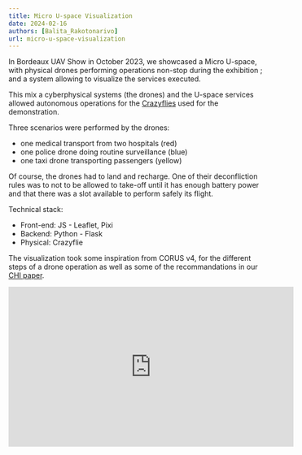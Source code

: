 ```yaml
---
title: Micro U-space Visualization
date: 2024-02-16
authors: [Balita_Rakotonarivo]
url: micro-u-space-visualization
---
```


In Bordeaux UAV Show in October 2023, we showcased a Micro U-space, with physical drones performing operations non-stop during the exhibition ; and a system allowing to visualize the services executed.

<!--more-->

This mix a cyberphysical systems (the drones) and the U-space services allowed autonomous operations for the 
<a href="https://www.bitcraze.io/products/crazyflie-2-1/" target="_blank">Crazyflies</a> used for the demonstration.

Three scenarios were performed by the drones:

- one medical transport from two hospitals (red)
- one police drone doing routine surveillance (blue)
- one taxi drone transporting passengers (yellow)

Of course, the drones had to land and recharge. One of their deconfliction rules was to not to be allowed to take-off until it has enough battery power and that there was a slot available to perform safely its  flight. 


Technical stack:

* Front-end: JS - Leaflet, Pixi
* Backend: Python - Flask
* Physical: Crazyflie

The visualization took some inspiration from CORUS v4, for the different steps of a drone operation as well as some of the recommandations in our <a href="https://dl.acm.org/doi/abs/10.1145/3544548.3581003" target="_blank">CHI paper</a>.


<div align="center">
<iframe width="560" height="315" src="https://www.youtube.com/embed/tZT0khZ70AQ" title="Micro U-space Visualization" frameborder="0" allow="accelerometer; autoplay; clipboard-write; encrypted-media; gyroscope; picture-in-picture; web-share" allowfullscreen></iframe>
</div>
